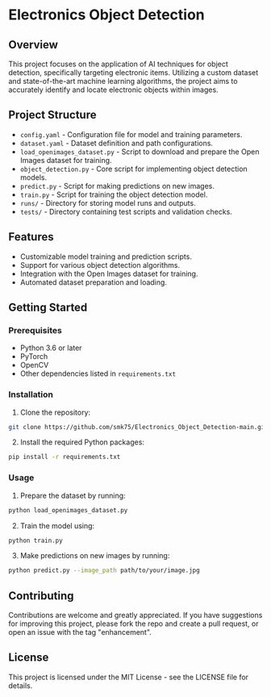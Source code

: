 # Electronics Object Detection

## Overview
This project focuses on the application of AI techniques for object detection, specifically targeting electronic items. Utilizing a custom dataset and state-of-the-art machine learning algorithms, the project aims to accurately identify and locate electronic objects within images.

## Project Structure
- `config.yaml` - Configuration file for model and training parameters.
- `dataset.yaml` - Dataset definition and path configurations.
- `load_openimages_dataset.py` - Script to download and prepare the Open Images dataset for training.
- `object_detection.py` - Core script for implementing object detection models.
- `predict.py` - Script for making predictions on new images.
- `train.py` - Script for training the object detection model.
- `runs/` - Directory for storing model runs and outputs.
- `tests/` - Directory containing test scripts and validation checks.

## Features
- Customizable model training and prediction scripts.
- Support for various object detection algorithms.
- Integration with the Open Images dataset for training.
- Automated dataset preparation and loading.

## Getting Started

### Prerequisites
- Python 3.6 or later
- PyTorch
- OpenCV
- Other dependencies listed in `requirements.txt`

### Installation
1. Clone the repository:
```bash
git clone https://github.com/smk75/Electronics_Object_Detection-main.git
```
2. Install the required Python packages:
```bash
pip install -r requirements.txt
```

### Usage
1. Prepare the dataset by running:
```bash
python load_openimages_dataset.py
```
2. Train the model using:
```bash
python train.py
```
3. Make predictions on new images by running:
```bash
python predict.py --image_path path/to/your/image.jpg
```

## Contributing
Contributions are welcome and greatly appreciated. If you have suggestions for improving this project, please fork the repo and create a pull request, or open an issue with the tag "enhancement".

## License
This project is licensed under the MIT License - see the LICENSE file for details.
